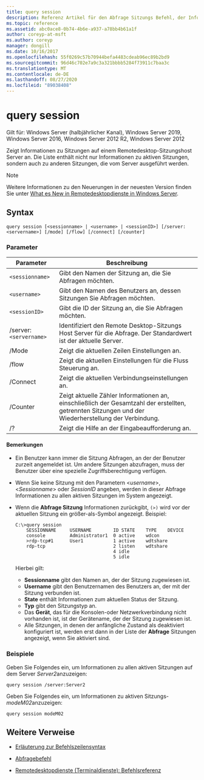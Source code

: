 ```yaml
---
title: query session
description: Referenz Artikel für den Abfrage Sitzungs Befehl, der Informationen zu Sitzungen auf einem Remotedesktop-Sitzungshost Server anzeigt.
ms.topic: reference
ms.assetid: abc0ace8-0b74-4b6e-a937-a78bb4b61a1f
author: coreyp-at-msft
ms.author: coreyp
manager: dongill
ms.date: 10/16/2017
ms.openlocfilehash: 55f0269c57b70944befa4483cdeab96ec89b2bd9
ms.sourcegitcommit: 96d46c702e7a9c3a321bbbb5284f73911c7baa3c
ms.translationtype: MT
ms.contentlocale: de-DE
ms.lasthandoff: 08/27/2020
ms.locfileid: "89038408"
---
```

# <a name="query-session"></a>query session

Gilt für: Windows Server (halbjährlicher Kanal), Windows Server 2019, Windows Server 2016, Windows Server 2012 R2, Windows Server 2012

Zeigt Informationen zu Sitzungen auf einem Remotedesktop-Sitzungshost Server an. Die Liste enthält nicht nur Informationen zu aktiven Sitzungen, sondern auch zu anderen Sitzungen, die vom Server ausgeführt werden.

> [!NOTE]
> Weitere Informationen zu den Neuerungen in der neuesten Version finden Sie unter [What es New in Remotedesktopdienste in Windows Server](/previous-versions/windows/it-pro/windows-server-2012-r2-and-2012/dn283323(v=ws.11)).

## <a name="syntax"></a>Syntax

```
query session [<sessionname> | <username> | <sessionID>] [/server:<servername>] [/mode] [/flow] [/connect] [/counter]
```

### <a name="parameters"></a>Parameter

| Parameter | Beschreibung |
|--|--|
| `<sessionname>` | Gibt den Namen der Sitzung an, die Sie Abfragen möchten. |
| `<username>` | Gibt den Namen des Benutzers an, dessen Sitzungen Sie Abfragen möchten. |
| `<sessionID>` | Gibt die ID der Sitzung an, die Sie Abfragen möchten. |
| /server:`<servername>` | Identifiziert den Remote Desktop-Sitzungs Host Server für die Abfrage. Der Standardwert ist der aktuelle Server. |
| /Mode | Zeigt die aktuellen Zeilen Einstellungen an. |
| /flow | Zeigt die aktuellen Einstellungen für die Fluss Steuerung an. |
| /Connect | Zeigt die aktuellen Verbindungseinstellungen an. |
| /Counter | Zeigt aktuelle Zähler Informationen an, einschließlich der Gesamtzahl der erstellten, getrennten Sitzungen und der Wiederherstellung der Verbindung. |
| /? | Zeigt die Hilfe an der Eingabeaufforderung an. |

#### <a name="remarks"></a>Bemerkungen

- Ein Benutzer kann immer die Sitzung Abfragen, an der der Benutzer zurzeit angemeldet ist. Um andere Sitzungen abzufragen, muss der Benutzer über eine spezielle Zugriffsberechtigung verfügen.

- Wenn Sie keine Sitzung mit den Parametern <*username*>, <*Sessionname*> oder *SessionID* angeben, werden in dieser Abfrage Informationen zu allen aktiven Sitzungen im System angezeigt.

- Wenn die **Abfrage Sitzung** Informationen zurückgibt, `(>)` wird vor der aktuellen Sitzung ein größer-als-Symbol angezeigt. Beispiel:

    ```
    C:\>query session
        SESSIONNAME     USERNAME        ID STATE    TYPE    DEVICE
        console         Administrator1  0 active    wdcon
        >rdp-tcp#1      User1           1 active    wdtshare
        rdp-tcp                         2 listen    wdtshare
                                        4 idle
                                        5 idle
    ```

    Hierbei gilt:
  - **Sessionname** gibt den Namen an, der der Sitzung zugewiesen ist.
  - **Username** gibt den Benutzernamen des Benutzers an, der mit der Sitzung verbunden ist.
  - **State** enthält Informationen zum aktuellen Status der Sitzung.
  - **Typ** gibt den Sitzungstyp an.
  - Das **Gerät**, das für die Konsolen-oder Netzwerkverbindung nicht vorhanden ist, ist der Gerätename, der der Sitzung zugewiesen ist.
  - Alle Sitzungen, in denen der anfängliche Zustand als deaktiviert konfiguriert ist, werden erst dann in der Liste der **Abfrage** Sitzungen angezeigt, wenn Sie aktiviert sind.

### <a name="examples"></a>Beispiele

Geben Sie Folgendes ein, um Informationen zu allen aktiven Sitzungen auf dem Server *Server2*anzuzeigen:

```
query session /server:Server2
```

Geben Sie Folgendes ein, um Informationen zu aktiven Sitzungs- *modeM02*anzuzeigen:

```
query session modeM02
```

## <a name="additional-references"></a>Weitere Verweise

- [Erläuterung zur Befehlszeilensyntax](command-line-syntax-key.md)

- [Abfragebefehl](query.md)

- [Remotedesktopdienste (Terminaldienste): Befehlsreferenz](remote-desktop-services-terminal-services-command-reference.md)
